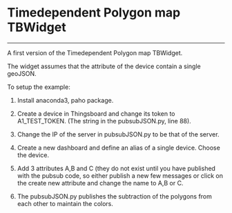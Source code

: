 # Timedependent Polygon map TBWidget
------------------------------------

A first version of the Timedependent Polygon map TBWidget.

The widget assumes that the attribute of the device contain a single geoJSON. 

To setup the example: 

1. Install anaconda3, paho package. 
1. Create a device in Thingsboard and change its token to A1_TEST_TOKEN. (The string in the pubsubJSON.py, line 88). 
2. Change the IP of the server in pubsubJSON.py to be that of the server. 
3. Create a new dashboard and define an alias of a single device. Choose the device. 
4. Add 3 attributes A,B and C (they do not exist until you have published with the pubsub code, so either publish a new 
   few messages or click on the create new attribute and change the name to A,B or C. 
   
5. The pubsubJSON.py publishes the subtraction of the polygons from each other to maintain the colors. 

